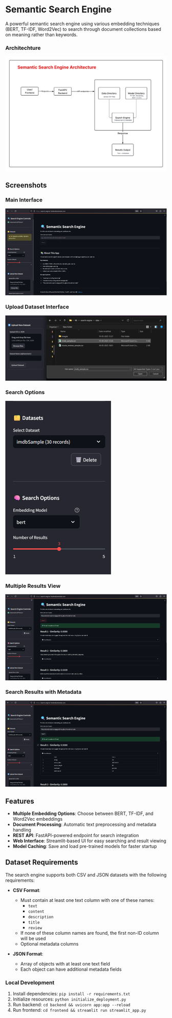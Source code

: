 # Semantic Search Engine

A powerful semantic search engine using various embedding techniques (BERT, TF-IDF, Word2Vec) to search through document collections based on meaning rather than keywords.

### Architechture
![Architecture](/data/images/SemanticSearchEngineArchiteture.png)

## Screenshots

### Main Interface
![Main Interface](/data/images/main_interface.png)

### Upload Dataset Interface
![Upload Dataset](/data/images/upload_dataset.png)

### Search Options
![Search Options](/data/images/search_options.png)


### Multiple Results View
![Multiple Results](/data/images/multiple_results.png)

### Search Results with Metadata
![Search Results with Metadata](/data/images/search_results_metadata.png)



## Features

- **Multiple Embedding Options**: Choose between BERT, TF-IDF, and Word2Vec embeddings
- **Document Processing**: Automatic text preprocessing and metadata handling
- **REST API**: FastAPI-powered endpoint for search integration
- **Web Interface**: Streamlit-based UI for easy searching and result viewing
- **Model Caching**: Save and load pre-trained models for faster startup


## Dataset Requirements

The search engine supports both CSV and JSON datasets with the following requirements:

- **CSV Format**:
  - Must contain at least one text column with one of these names:
    - `text`
    - `content`
    - `description`
    - `title`
    - `review`
  - If none of these column names are found, the first non-ID column will be used
  - Optional metadata columns

- **JSON Format**:
  - Array of objects with at least one text field
  - Each object can have additional metadata fields




### Local Development

1. Install dependencies: `pip install -r requirements.txt`
2. Initialize resources: `python initialize_deployment.py`
3. Run backend: `cd backend && uvicorn app:app --reload`
4. Run frontend: `cd frontend && streamlit run streamlit_app.py`






